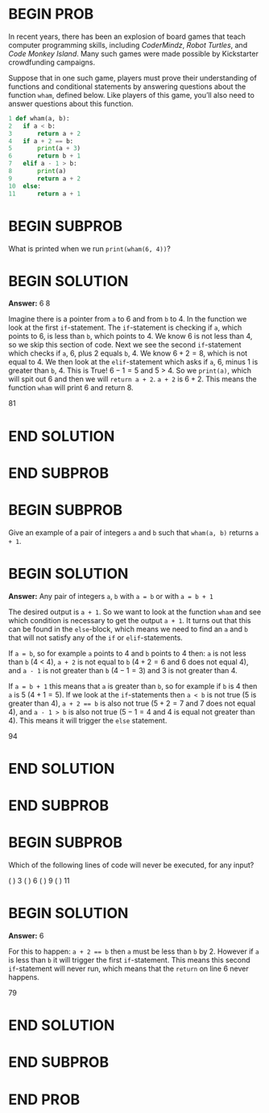 # BEGIN PROB

In recent years, there has been an explosion of board games that teach computer programming skills, including *CoderMindz*, *Robot Turtles*, and *Code Monkey Island*. Many such games were made possible by Kickstarter crowdfunding campaigns.

Suppose that in one such game, players must prove their understanding of functions and conditional statements by answering questions about the function `wham`, defined below. Like players of this game, you’ll also need to answer questions about this function.

```py
1 def wham(a, b):
2   if a < b:
3       return a + 2
4   if a + 2 == b:
5       print(a + 3)
6       return b + 1
7   elif a - 1 > b:
8       print(a)
9       return a + 2
10  else:
11      return a + 1
```

# BEGIN SUBPROB
What is printed when we run `print(wham(6, 4))`?

# BEGIN SOLUTION

**Answer:** 6 8

Imagine there is a pointer from `a` to 6 and from `b` to 4. In the function we look at the first `if`-statement. The `if`-statement is checking if `a`, which points to 6, is less than `b`, which points to 4. We know 6 is not less than 4, so we skip this section of code. Next we see the second `if`-statement which checks if `a`, 6, plus 2 equals `b`, 4. We know $6 + 2 = 8$, which is not equal to 4. We then look at the `elif`-statement which asks if `a`, 6, minus 1 is greater than `b`, 4. This is True! $6 - 1 = 5$ and 5 > 4. So we `print(a)`, which will spit out 6 and then we will `return a + 2`. `a + 2` is $6 + 2$. This means the function `wham` will print 6 and return 8.

<average>81</average>

# END SOLUTION

# END SUBPROB

# BEGIN SUBPROB
Give an example of a pair of integers `a` and `b` such that `wham(a, b)` returns `a + 1`.

# BEGIN SOLUTION

**Answer:** Any pair of integers `a`, `b` with `a = b` or with `a = b + 1`

The desired output is `a + 1`. So we want to look at the function `wham` and see which condition is necessary to get the output `a + 1`. It turns out that this can be found in the `else`-block, which means we need to find an `a` and `b` that will not satisfy any of the `if` or `elif`-statements.

If `a = b`, so for example `a` points to 4 and `b` points to 4 then: `a` is not less than `b` (4 < 4), `a + 2` is not equal to `b` ($4 + 2 = 6$ and 6 does not equal 4), and `a - 1` is not greater than `b` ($4 - 1= 3$) and 3 is not greater than 4.

If `a = b + 1` this means that `a` is greater than `b`, so for example if `b` is 4 then `a` is 5 ($4 + 1 = 5$). If we look at the `if`-statements then `a < b` is not true (5  is greater than 4), `a + 2 == b` is also not true ($5 + 2 = 7$ and 7 does not equal 4), and `a - 1 > b` is also not true ($5 - 1 = 4$ and 4 is equal not greater than 4). This means it will trigger the `else` statement.

<average>94</average>

# END SOLUTION

# END SUBPROB

# BEGIN SUBPROB
Which of the following lines of code will never be executed, for any input?

( ) 3
( ) 6
( ) 9
( ) 11

# BEGIN SOLUTION

**Answer:** 6

For this to happen: `a + 2 == b` then `a` must be less than `b` by 2. However if `a` is less than `b` it will trigger the first `if`-statement. This means this second `if`-statement will never run, which means that the `return` on line 6 never happens.

<average>79</average>

# END SOLUTION

# END SUBPROB

# END PROB
